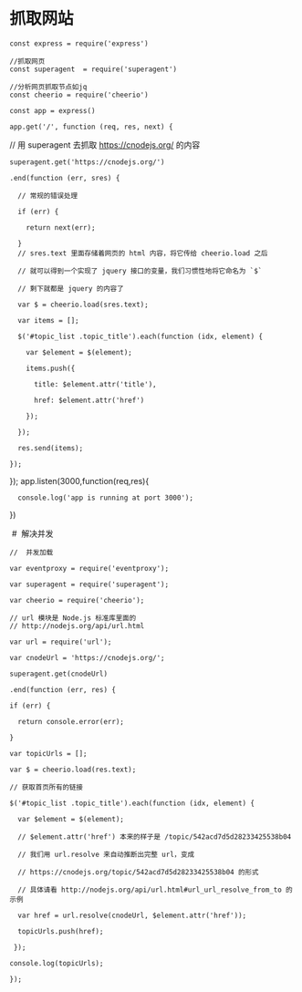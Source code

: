 # 抓取网站
    const express = require('express')

    //抓取网页
    const superagent  = require('superagent')

    //分析网页抓取节点如jq
    const cheerio = require('cheerio')

    const app = express()

    app.get('/', function (req, res, next) {

  // 用 superagent 去抓取 https://cnodejs.org/ 的内容
  
    superagent.get('https://cnodejs.org/')
  
    .end(function (err, sres) {
    
      // 常规的错误处理
      
      if (err) {
      
        return next(err);
	
      }
      // sres.text 里面存储着网页的 html 内容，将它传给 cheerio.load 之后
      
      // 就可以得到一个实现了 jquery 接口的变量，我们习惯性地将它命名为 `$`
      
      // 剩下就都是 jquery 的内容了
      
      var $ = cheerio.load(sres.text);
      
      var items = [];
      
      $('#topic_list .topic_title').each(function (idx, element) {
      
        var $element = $(element);
	
        items.push({
	
          title: $element.attr('title'),
	  
          href: $element.attr('href')
	  
        });
	
      });

      res.send(items);
      
    });
   });
   app.listen(3000,function(req,res){

	  console.log('app is running at port 3000');
	 
   })
   
  #  解决并发
  
    //  并发加载
  
    var eventproxy = require('eventproxy');
 
    var superagent = require('superagent');
 
    var cheerio = require('cheerio');
 
    // url 模块是 Node.js 标准库里面的
    // http://nodejs.org/api/url.html

    var url = require('url');

    var cnodeUrl = 'https://cnodejs.org/';

    superagent.get(cnodeUrl)
  
    .end(function (err, res) {
  
    if (err) {
    
      return console.error(err);
      
    }
    
    var topicUrls = [];
    
    var $ = cheerio.load(res.text);
    
    // 获取首页所有的链接
    
    $('#topic_list .topic_title').each(function (idx, element) {
    
      var $element = $(element);
      
      // $element.attr('href') 本来的样子是 /topic/542acd7d5d28233425538b04
      
      // 我们用 url.resolve 来自动推断出完整 url，变成
      
      // https://cnodejs.org/topic/542acd7d5d28233425538b04 的形式
      
      // 具体请看 http://nodejs.org/api/url.html#url_url_resolve_from_to 的示例
      
      var href = url.resolve(cnodeUrl, $element.attr('href'));
      
      topicUrls.push(href);
      
     });

    console.log(topicUrls);
    
    });
